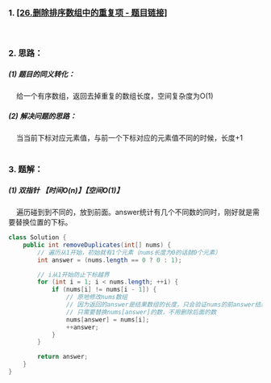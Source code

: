 ### 1. [[26.删除排序数组中的重复项 - 题目链接]](https://leetcode-cn.com/problems/remove-duplicates-from-sorted-array/)
<br>

### 2. 思路：<br>
##### (1) 题目的同义转化：<br>
&nbsp;&nbsp;&nbsp;&nbsp;给一个有序数组，返回去掉重复的数组长度，空间复杂度为O(1)<br>
##### (2) 解决问题的思路：<br>
&nbsp;&nbsp;&nbsp;&nbsp;当当前下标对应元素值，与前一个下标对应的元素值不同的时候，长度+1<br>
<br>

### 3. 题解：<br>
##### (1) 双指针 【时间O(n)】【空间O(1)】<br>
&nbsp;&nbsp;&nbsp;&nbsp;遍历碰到到不同的，放到前面。answer统计有几个不同数的同时，刚好就是需要替换位置的下标。
```java
class Solution {
    public int removeDuplicates(int[] nums) {
        // 遍历从1开始，初始就有1个元素（nums长度为0的话就0个元素）
        int answer = (nums.length == 0 ? 0 : 1);

        // i从1开始防止下标越界
        for (int i = 1; i < nums.length; ++i) {
            if (nums[i] != nums[i - 1]) {
                // 原地修改nums数组
                // 因为返回的answer是结果数组的长度，只会验证nums的前answer结果对不对。
                // 只需要替换nums[answer]的数，不用删除后面的数
                nums[answer] = nums[i];
                ++answer;
            }
        }

        return answer;
    }
}
```